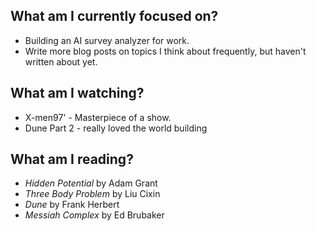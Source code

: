 ## What am I currently focused on?

- Building an AI survey analyzer for work.
- Write more blog posts on topics I think about frequently, but haven't written about yet.

## What am I watching?

- X-men97' - Masterpiece of a show.
- Dune Part 2 - really loved the world building

## What am I reading?

- _Hidden Potential_ by Adam Grant
- _Three Body Problem_ by Liu Cixin
- _Dune_ by Frank Herbert
- _Messiah Complex_ by Ed Brubaker
